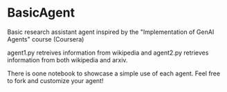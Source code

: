# BasicAgent
Basic research assistant agent inspired by the "Implementation of GenAI Agents" course (Coursera)

agent1.py retreives information from wikipedia and agent2.py retrieves information from both wikipedia and arxiv.

There is oone notebook to showcase a simple use of each agent. Feel free to fork and customize your agent!